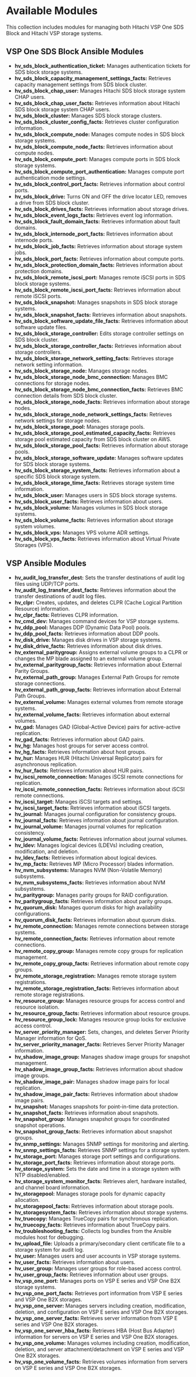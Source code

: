 
# Available Modules

This collection includes modules for managing both Hitachi VSP One SDS Block and Hitachi VSP storage systems.

## VSP One SDS Block Ansible Modules

- **hv_sds_block_authentication_ticket:** Manages authentication tickets for SDS block storage systems.
- **hv_sds_block_capacity_management_settings_facts:** Retrieves capacity management settings from SDS block cluster.
- **hv_sds_block_chap_user:** Manages Hitachi SDS block storage system CHAP users.
- **hv_sds_block_chap_user_facts:** Retrieves information about Hitachi SDS block storage system CHAP users.
- **hv_sds_block_cluster:** Manages SDS block storage clusters.
- **hv_sds_block_cluster_config_facts:** Retrieves cluster configuration information.
- **hv_sds_block_compute_node:** Manages compute nodes in SDS block storage systems.
- **hv_sds_block_compute_node_facts:** Retrieves information about compute nodes.
- **hv_sds_block_compute_port:** Manages compute ports in SDS block storage systems.
- **hv_sds_block_compute_port_authentication:** Manages compute port authentication mode settings.
- **hv_sds_block_control_port_facts:** Retrieves information about control ports.
- **hv_sds_block_drive:** Turns ON and OFF the drive locator LED, removes a drive from SDS block cluster.
- **hv_sds_block_drives_facts:** Retrieves information about storage drives.
- **hv_sds_block_event_logs_facts:** Retrieves event log information.
- **hv_sds_block_fault_domain_facts:** Retrieves information about fault domains.
- **hv_sds_block_internode_port_facts:** Retrieves information about internode ports.
- **hv_sds_block_job_facts:** Retrieves information about storage system jobs.
- **hv_sds_block_port_facts:** Retrieves information about compute ports.
- **hv_sds_block_protection_domain_facts:** Retrieves information about protection domains.
- **hv_sds_block_remote_iscsi_port:** Manages remote iSCSI ports in SDS block storage systems.
- **hv_sds_block_remote_iscsi_port_facts:** Retrieves information about remote iSCSI ports.
- **hv_sds_block_snapshot:** Manages snapshots in SDS block storage systems.
- **hv_sds_block_snapshot_facts:** Retrieves information about snapshots.
- **hv_sds_block_software_update_file_facts:** Retrieves information about software update files.
- **hv_sds_block_storage_controller:** Edits storage controller settings on SDS block cluster.
- **hv_sds_block_storage_controller_facts:** Retrieves information about storage controllers.
- **hv_sds_block_storage_network_setting_facts:** Retrieves storage network setting information.
- **hv_sds_block_storage_node:** Manages storage nodes.
- **hv_sds_block_storage_node_bmc_connection:** Manages BMC connections for storage nodes.
- **hv_sds_block_storage_node_bmc_connection_facts:** Retrieves BMC connection details from SDS block cluster.
- **hv_sds_block_storage_node_facts:** Retrieves information about storage nodes.
- **hv_sds_block_storage_node_network_settings_facts:** Retrieves network settings for storage nodes.
- **hv_sds_block_storage_pool:** Manages storage pools.
- **hv_sds_block_storage_pool_estimated_capacity_facts:** Retrieves storage pool estimated capacity from SDS block cluster on AWS.
- **hv_sds_block_storage_pool_facts:** Retrieves information about storage pools.
- **hv_sds_block_storage_software_update:** Manages software updates for SDS block storage systems.
- **hv_sds_block_storage_system_facts:** Retrieves information about a specific SDS block storage system.
- **hv_sds_block_storage_time_facts:** Retrieves storage system time information.
- **hv_sds_block_user:** Manages users in SDS block storage systems.
- **hv_sds_block_user_facts:** Retrieves information about users.
- **hv_sds_block_volume:** Manages volumes in SDS block storage systems.
- **hv_sds_block_volume_facts:** Retrieves information about storage system volumes.
- **hv_sds_block_vps:** Manages VPS volume ADR settings.
- **hv_sds_block_vps_facts:** Retrieves information about Virtual Private Storages (VPS).

## VSP Ansible Modules

- **hv_audit_log_transfer_dest:** Sets the transfer destinations of audit log files using UDP/TCP ports.
- **hv_audit_log_transfer_dest_facts:** Retrieves information about the transfer destinations of audit log files.
- **hv_clpr:** Creates, updates, and deletes CLPR (Cache Logical Partition Resource) information.
- **hv_clpr_facts:** Retrieves CLPR information.
- **hv_cmd_dev:** Manages command devices for VSP storage systems.
- **hv_ddp_pool:** Manages DDP (Dynamic Data Pool) pools.
- **hv_ddp_pool_facts:** Retrieves information about DDP pools.
- **hv_disk_drive:** Manages disk drives in VSP storage systems.
- **hv_disk_drive_facts:** Retrieves information about disk drives.
- **hv_external_paritygroup:** Assigns external volume groups to a CLPR or changes the MP blade assigned to an external volume group.
- **hv_external_paritygroup_facts:** Retrieves information about External Parity Groups.
- **hv_external_path_group:** Manages External Path Groups for remote storage connections.
- **hv_external_path_group_facts:** Retrieves information about External Path Groups.
- **hv_external_volume:** Manages external volumes from remote storage systems.
- **hv_external_volume_facts:** Retrieves information about external volumes.
- **hv_gad:** Manages GAD (Global-Active Device) pairs for active-active replication.
- **hv_gad_facts:** Retrieves information about GAD pairs.
- **hv_hg:** Manages host groups for server access control.
- **hv_hg_facts:** Retrieves information about host groups.
- **hv_hur:** Manages HUR (Hitachi Universal Replicator) pairs for asynchronous replication.
- **hv_hur_facts:** Retrieves information about HUR pairs.
- **hv_iscsi_remote_connection:** Manages iSCSI remote connections for replication.
- **hv_iscsi_remote_connection_facts:** Retrieves information about iSCSI remote connections.
- **hv_iscsi_target:** Manages iSCSI targets and settings.
- **hv_iscsi_target_facts:** Retrieves information about iSCSI targets.
- **hv_journal:** Manages journal configuration for consistency groups.
- **hv_journal_facts:** Retrieves information about journal configuration.
- **hv_journal_volume:** Manages journal volumes for replication consistency.
- **hv_journal_volume_facts:** Retrieves information about journal volumes.
- **hv_ldev:** Manages logical devices (LDEVs) including creation, modification, and deletion.
- **hv_ldev_facts:** Retrieves information about logical devices.
- **hv_mp_facts:** Retrieves MP (Micro Processor) blades information.
- **hv_nvm_subsystems:** Manages NVM (Non-Volatile Memory) subsystems.
- **hv_nvm_subsystems_facts:** Retrieves information about NVM subsystems.
- **hv_paritygroup:** Manages parity groups for RAID configuration.
- **hv_paritygroup_facts:** Retrieves information about parity groups.
- **hv_quorum_disk:** Manages quorum disks for high availability configurations.
- **hv_quorum_disk_facts:** Retrieves information about quorum disks.
- **hv_remote_connection:** Manages remote connections between storage systems.
- **hv_remote_connection_facts:** Retrieves information about remote connections.
- **hv_remote_copy_group:** Manages remote copy groups for replication management.
- **hv_remote_copy_group_facts:** Retrieves information about remote copy groups.
- **hv_remote_storage_registration:** Manages remote storage system registrations.
- **hv_remote_storage_registration_facts:** Retrieves information about remote storage registrations.
- **hv_resource_group:** Manages resource groups for access control and resource isolation.
- **hv_resource_group_facts:** Retrieves information about resource groups.
- **hv_resource_group_lock:** Manages resource group locks for exclusive access control.
- **hv_server_priority_manager:** Sets, changes, and deletes Server Priority Manager information for QoS.
- **hv_server_priority_manager_facts:** Retrieves Server Priority Manager information.
- **hv_shadow_image_group:** Manages shadow image groups for snapshot management.
- **hv_shadow_image_group_facts:** Retrieves information about shadow image groups.
- **hv_shadow_image_pair:** Manages shadow image pairs for local replication.
- **hv_shadow_image_pair_facts:** Retrieves information about shadow image pairs.
- **hv_snapshot:** Manages snapshots for point-in-time data protection.
- **hv_snapshot_facts:** Retrieves information about snapshots.
- **hv_snapshot_group:** Manages snapshot groups for coordinated snapshot operations.
- **hv_snapshot_group_facts:** Retrieves information about snapshot groups.
- **hv_snmp_settings:** Manages SNMP settings for monitoring and alerting.
- **hv_snmp_settings_facts:** Retrieves SNMP settings for a storage system.
- **hv_storage_port:** Manages storage port settings and configurations.
- **hv_storage_port_facts:** Retrieves information about storage ports.
- **hv_storage_system:** Sets the date and time in a storage system with NTP disabled/enabled.
- **hv_storage_system_monitor_facts:** Retrieves alert, hardware installed, and channel board information.
- **hv_storagepool:** Manages storage pools for dynamic capacity allocation.
- **hv_storagepool_facts:** Retrieves information about storage pools.
- **hv_storagesystem_facts:** Retrieves information about storage systems.
- **hv_truecopy:** Manages TrueCopy pairs for synchronous replication.
- **hv_truecopy_facts:** Retrieves information about TrueCopy pairs.
- **hv_troubleshooting_facts:** Collects log bundles from the Ansible modules host for debugging.
- **hv_upload_file:** Uploads a primary/secondary client certificate file to a storage system for audit log.
- **hv_user:** Manages users and user accounts in VSP storage systems.
- **hv_user_facts:** Retrieves information about users.
- **hv_user_group:** Manages user groups for role-based access control.
- **hv_user_group_facts:** Retrieves information about user groups.
- **hv_vsp_one_port:** Manages ports on VSP E series and VSP One B2X storage systems.
- **hv_vsp_one_port_facts:** Retrieves port information from VSP E series and VSP One B2X storages.
- **hv_vsp_one_server:** Manages servers including creation, modification, deletion, and configuration on VSP E series and VSP One B2X storages.
- **hv_vsp_one_server_facts:** Retrieves server information from VSP E series and VSP One B2X storages.
- **hv_vsp_one_server_hba_facts:** Retrieves HBA (Host Bus Adapter) information for servers on VSP E series and VSP One B2X storages.
- **hv_vsp_one_volume:** Manages volumes including creation, modification, deletion, and server attachment/detachment on VSP E series and VSP One B2X storages.
- **hv_vsp_one_volume_facts:** Retrieves volumes information from servers on VSP E series and VSP One B2X storages.
